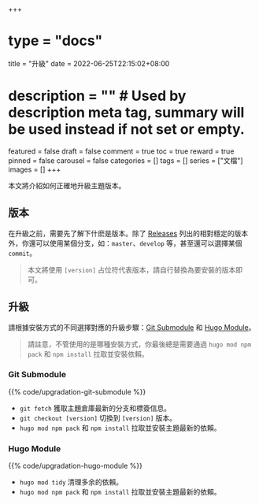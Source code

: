 +++
# type = "docs"
title = "升級"
date = 2022-06-25T22:15:02+08:00
# description = "" # Used by description meta tag, summary will be used instead if not set or empty.
featured = false
draft = false
comment = true
toc = true
reward = true
pinned = false
carousel = false
categories = []
tags = []
series = ["文檔"]
images = []
+++

本文將介紹如何正確地升級主題版本。

<!--more-->

## 版本

在升級之前，需要先了解下什麽是版本。除了 [Releases](https://github.com/razonyang/hugo-theme-bootstrap/releases) 列出的相對穩定的版本外，你還可以使用某個分支，如：`master`、`develop` 等，甚至還可以選擇某個 `commit`。

> 本文將使用 `[version]` 占位符代表版本，請自行替換為要安裝的版本即可。

## 升級

請根據安裝方式的不同選擇對應的升級步驟：[Git Submodule](#git-submodule) 和 [Hugo Module](#hugo-module)。

> 請註意，不管使用的是哪種安裝方式，你最後總是需要通過 `hugo mod npm pack` 和 `npm install` 拉取並安裝依賴。

### Git Submodule

{{% code/upgradation-git-submodule %}}

- `git fetch` 獲取主題倉庫最新的分支和標簽信息。
- `git checkout [version]` 切換到 `[version]` 版本。
- `hugo mod npm pack` 和 `npm install` 拉取並安裝主題最新的依賴。

### Hugo Module

{{% code/upgradation-hugo-module %}}

- `hugo mod tidy` 清理多余的依賴。
- `hugo mod npm pack` 和 `npm install` 拉取並安裝主題最新的依賴。
